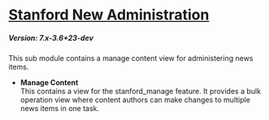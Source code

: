 # [Stanford New Administration](https://github.com/SU-SWS/stanford_news)
##### Version: 7.x-3.6+23-dev 

This sub module contains a manage content view for administering news items.

* **Manage Content**   
This contains a view for the stanford_manage feature. It provides a bulk operation view where content authors can make changes to multiple news items in one task.
